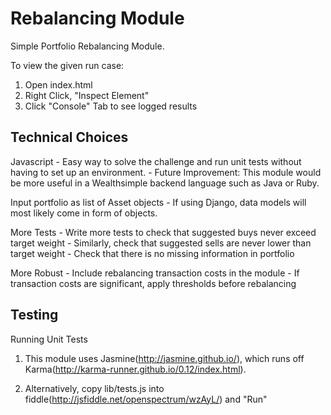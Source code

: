 Rebalancing Module
===================

Simple Portfolio Rebalancing Module.

To view the given run case:

 1) Open index.html
 2) Right Click, "Inspect Element"
 3) Click "Console" Tab to see logged results


Technical Choices
----------

Javascript
    - Easy way to solve the challenge and run unit tests without having to set up an environment.
    - Future Improvement: This module would be more useful in a Wealthsimple backend language such as Java or Ruby.

Input portfolio as list of Asset objects
    - If using Django, data models will most likely come in form of objects.

More Tests
    - Write more tests to check that suggested buys never exceed target weight
    - Similarly, check that suggested sells are never lower than target weight
    - Check that there is no missing information in portfolio

More Robust
    - Include rebalancing transaction costs in the module
    - If transaction costs are significant, apply thresholds before rebalancing


Testing
-----

Running Unit Tests

1) This module uses Jasmine(http://jasmine.github.io/), which runs off Karma(http://karma-runner.github.io/0.12/index.html).

2) Alternatively, copy lib/tests.js into fiddle(http://jsfiddle.net/openspectrum/wzAyL/) and "Run"